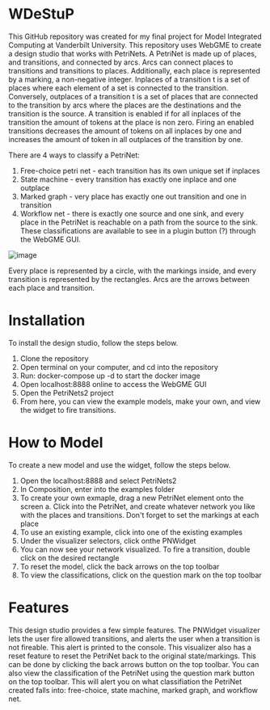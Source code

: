 # WDeStuP
This GitHub repository was created for my final project for Model Integrated Computing at Vanderbilt University. 
This repository uses WebGME to create a design studio that works with PetriNets. 
A PetriNet is made up of places, and transitions, and connected by arcs. Arcs can connect places to transitions and
transitions to places. Additionally, each place is represented by a marking, a non-negative integer. Inplaces of a transition t is a set of places where each element of a set is connected to the transition. 
Conversely, outplaces of a transition t is a set of places that are connected to the transition by arcs where the places are the destinations and the transition is the source.
A transition is enabled if for all inplaces of the transition the amount of tokens at the place is non zero.
Firing an enabled transitions decreases the amount of tokens on all inplaces by one and increases the amount of token in all outplaces of the transition by one.

There are 4 ways to classify a PetriNet:
1. Free-choice petri net - each transition has its own unique set if inplaces
2. State machine - every transition has exactly one inplace and one outplace
3. Marked graph - very place has exactly one out transition and one in transition
4. Workflow net - there is exactly one source and one sink, and every place in the PetriNet is reachable on a path from the source to the sink.
These classifications are available to see in a plugin button (?) through the WebGME GUI.

![image](https://user-images.githubusercontent.com/50844436/145728603-651fafad-3c6d-4d9c-931f-b6b0e18030aa.png)

Every place is represented by a circle, with the markings inside, and every transition is represented by the rectangles. 
Arcs are the arrows between each place and transition.

# Installation
To install the design studio, follow the steps below.
1. Clone the repository
2. Open terminal on your computer, and cd into the repository 
3. Run: docker-compose up -d to start the docker image
4. Open localhost:8888 online to access the WebGME GUI
5. Open the PetriNets2 project
6. From here, you can view the example models, make your own, and view the widget to fire transitions.

# How to Model
To create a new model and use the widget, follow the steps below.
1. Open the localhost:8888 and select PetriNets2
2. In Composition, enter into the examples folder
3. To create your own exmaple, drag a new PetriNet element onto the screen
  a. Click into the PetriNet, and create whatever network you like with the places and transitions. Don't forget to set the markings at each place
4. To use an existing example, click into one of the existing examples
5. Under the visualizer selectors, click onthe PNWidget
6. You can now see your network visualized. To fire a transition, double click on the desired rectangle
7. To reset the model, click the back arrows on the top toolbar
8. To view the classifications, click on the question mark on the top toolbar

# Features
This design studio provides a few simple features. The PNWidget visualizer lets the user fire allowed transitions, and 
alerts the user when a transition is not fireable. This alert is printed to the console.
This visualizer also has a reset feature to reset the PetriNet back to the original state/markings. This can be done by clicking the back arrows button on the top toolbar. 
You can also view the classification of the PetriNet using the question mark button on the top toolbar. 
This will alert you on what classifiation the PetriNet created falls into: free-choice, state machine, marked graph, and workflow net.
